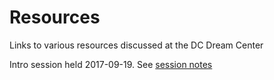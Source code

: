 # Resources
Links to various resources discussed at the DC Dream Center

Intro session held 2017-09-19. See [session notes](sessions/intro_2017-09-19.md)
